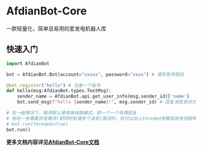 # AfdianBot-Core
一款轻量化，简单且易用的爱发电机器人库

## 快速入门
``` python
import AfdianBot

bot = AfdianBot.Bot(account="xxxxx", password="xxxx") # 填写账号密码

@bot.register("hello") # 注册一个指令
def hello(msg:AfdianBot.types.TextMsg):
    sender_name = AfdianBot.api.get_user_info(msg.sender_id)['name']
    bot.send_msg(f"hello {sender_name}!", msg.sender_id) # 回复消息至对方

# 在一般情况下，程序默认使用单线程模式，即一个一个处理回复
# 但在一些需要并发需求(即同时处理多个消息)情况时，你可以加上threded参数启用多线程模式
# bot.run(threded=True)
bot.run()
```
**更多文档内容详见[AfdianBot-Core文档](https://sun589.github.io/AfdianBot-Core)**